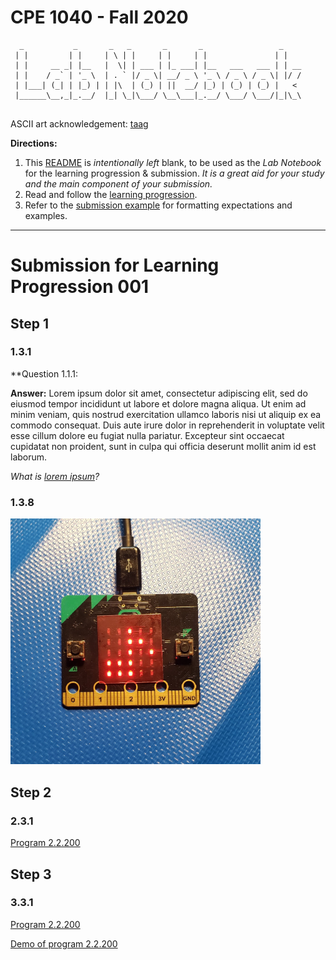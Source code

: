 # CPE 1040 - Fall 2020
```
  _           _       _   _       _       _                 _    
 | |         | |     | \ | |     | |     | |               | |   
 | |     __ _| |__   |  \| | ___ | |_ ___| |__   ___   ___ | | __
 | |    / _` | '_ \  | . ` |/ _ \| __/ _ \ '_ \ / _ \ / _ \| |/ /
 | |___| (_| | |_) | | |\  | (_) | ||  __/ |_) | (_) | (_) |   < 
 |______\__,_|_.__/  |_| \_|\___/ \__\___|_.__/ \___/ \___/|_|\_\
                                                                                                                      
```
ASCII art acknowledgement: [taag](http://patorjk.com/software/taag/)

**Directions:** 
1. This [README](README.md) is _intentionally left_ blank, to be used as the _Lab Notebook_ for the learning progression & submission. _It is a great aid for your study and the main component of your submission._
2. Read and follow the [learning progression](learning-progression.md).
3. Refer to the [submission example](submission-example.md) for formatting expectations and examples. 
---

# Submission for Learning Progression 001

## Step 1

### 1.3.1

**Question 1.1.1:

**Answer:** Lorem ipsum dolor sit amet, consectetur adipiscing elit, sed do eiusmod tempor incididunt ut labore et dolore magna aliqua. Ut enim ad minim veniam, quis nostrud exercitation ullamco laboris nisi ut aliquip ex ea commodo consequat. Duis aute irure dolor in reprehenderit in voluptate velit esse cillum dolore eu fugiat nulla pariatur. Excepteur sint occaecat cupidatat non proident, sunt in culpa qui officia deserunt mollit anim id est laborum.

_What is [lorem ipsum](https://www.lipsum.com/)?_


### 1.3.8

<img src="images/microbit-program-1-2-300.jpg" alt="Demo of program 1.2.300" width="400" />

## Step 2

### 2.3.1

[Program 2.2.200](programs/microbit-program-2-2-200.js)

## Step 3

### 3.3.1

[Program 2.2.200](programs/microbit-program-2-2-200.js)

[Demo of program 2.2.200](https://msudenver.yuja.com/V/Video?v=1672915&node=5901978&a=760153473&autoplay=1)
